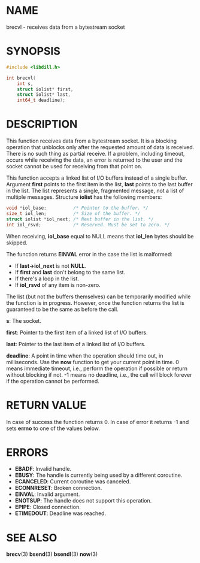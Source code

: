 # NAME

 brecvl - receives data from a bytestream socket

# SYNOPSIS

```c
#include <libdill.h>

int brecvl(
    int s,
    struct iolist* first,
    struct iolist* last,
    int64_t deadline);
```

# DESCRIPTION

 This function receives data from a bytestream socket. It is a blocking operation that unblocks only after the requested amount of data is received.  There is no such thing as partial receive. If a problem, including timeout, occurs while receiving the data, an error is returned to the user and the socket cannot be used for receiving from that point on.

 This function accepts a linked list of I/O buffers instead of a single buffer. Argument **first** points to the first item in the list, **last** points to the last buffer in the list. The list represents a single, fragmented message, not a list of multiple messages. Structure **iolist** has the following members:

```c
void *iol_base;          /* Pointer to the buffer. */
size_t iol_len;          /* Size of the buffer. */
struct iolist *iol_next; /* Next buffer in the list. */
int iol_rsvd;            /* Reserved. Must be set to zero. */
```

 When receiving, **iol_base** equal to NULL means that **iol_len** bytes should be skipped.

 The function returns **EINVAL** error in the case the list is malformed:

* If **last->iol_next** is not **NULL**.
* If **first** and **last** don't belong to the same list.
* If there's a loop in the list.
* If **iol_rsvd** of any item is non-zero.

 The list (but not the buffers themselves) can be temporarily modified while the function is in progress. However, once the function returns the list is guaranteed to be the same as before the call.

 **s**: The socket.

 **first**: Pointer to the first item of a linked list of I/O buffers.

 **last**: Pointer to the last item of a linked list of I/O buffers.

 **deadline**: A point in time when the operation should time out, in milliseconds. Use the **now** function to get your current point in time. 0 means immediate timeout, i.e., perform the operation if possible or return without blocking if not. -1 means no deadline, i.e., the call will block forever if the operation cannot be performed.

# RETURN VALUE

 In case of success the function returns 0. In case of error it returns -1 and sets **errno** to one of the values below.

# ERRORS

* **EBADF**: Invalid handle.
* **EBUSY**: The handle is currently being used by a different coroutine.
* **ECANCELED**: Current coroutine was canceled.
* **ECONNRESET**: Broken connection.
* **EINVAL**: Invalid argument.
* **ENOTSUP**: The handle does not support this operation.
* **EPIPE**: Closed connection.
* **ETIMEDOUT**: Deadline was reached.

# SEE ALSO

 **brecv**(3) **bsend**(3) **bsendl**(3) **now**(3) 

